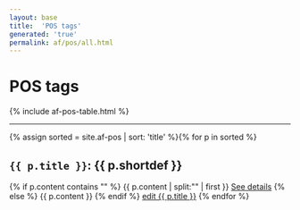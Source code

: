 ```yaml
---
layout: base
title:  'POS tags'
generated: 'true'
permalink: af/pos/all.html
---
```


# POS tags

{% include af-pos-table.html %}

----------

{% assign sorted = site.af-pos | sort: 'title' %}{% for p in sorted %}
<a id="al-af-pos/{{ p.title }}" class="al-dest"/>
<h2><code>{{ p.title }}</code>: {{ p.shortdef }}</h2>
{% if p.content contains "<!--details-->" %}    
{{ p.content | split:"<!--details-->" | first }}
<a href="{{ p.title }}" class="al-doc">See details</a>
{% else %}
{{ p.content }}
{% endif %}
<a href="{{ site.git_edit }}/{% if p.collection %}{{ p.relative_path }}{% else %}{{ p.path }}{% endif %}" target="#">edit {{ p.title }}</a>
{% endfor %}
